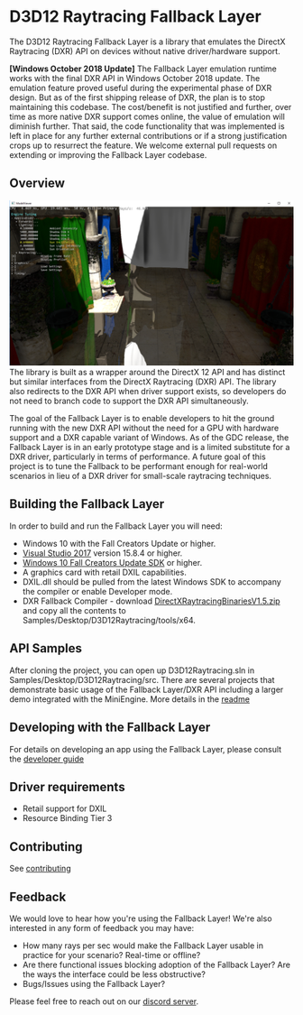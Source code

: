 # D3D12 Raytracing Fallback Layer
The D3D12 Raytracing Fallback Layer is a library that emulates the DirectX Raytracing (DXR) API on devices without native driver/hardware support.

**[Windows October 2018 Update]** The Fallback Layer emulation runtime works with the final DXR API in Windows October 2018 update. The emulation feature proved useful during the experimental phase of DXR design. But as of the first shipping release of DXR, the plan is to stop maintaining this codebase.  The cost/benefit is not justified and further, over time as more native DXR support comes online, the value of emulation will diminish further. That said, the code functionality that was implemented is left in place for any further external contributions or if a strong justification crops up to resurrect the feature. We welcome external pull requests on extending or improving the Fallback Layer codebase.

## Overview
![MiniEngine Screenshot](../../Samples/Desktop/D3D12Raytracing/src/D3D12RaytracingMiniEngineSample/Screenshot.png)
The library is built as a wrapper around the DirectX 12 API and has distinct but similar interfaces from the DirectX Raytracing (DXR) API. The library also redirects to the DXR API when driver support exists, so developers do not need to branch code to support the DXR API simultaneously. 

The goal of the Fallback Layer is to enable developers to hit the ground running with the new DXR API without the need for a GPU with hardware support and a DXR capable variant of Windows. As of the GDC release, the Fallback Layer is in an early prototype stage and is a limited substitute for a DXR driver, particularly in terms of performance. A future goal of this project is to tune the Fallback to be performant enough for real-world scenarios in lieu of a DXR driver for small-scale raytracing techniques.


## Building the Fallback Layer
In order to build and run the Fallback Layer you will need:
* Windows 10 with the Fall Creators Update or higher.
* [Visual Studio 2017](https://www.visualstudio.com/) version 15.8.4 or higher.
* [Windows 10 Fall Creators Update SDK](https://developer.microsoft.com/en-US/windows/downloads/windows-10-sdk) or higher.
* A graphics card with retail DXIL capabilities.
* DXIL.dll should be pulled from the latest Windows SDK to accompany the compiler or enable Developer mode.
* DXR Fallback Compiler - download [DirectXRaytracingBinariesV1.5.zip](https://github.com/Microsoft/DirectX-Graphics-Samples/releases/tag/v1.5-dxr) and copy all the contents to Samples/Desktop/D3D12Raytracing/tools/x64.

## API Samples
After cloning the project, you can open up D3D12Raytracing.sln in Samples/Desktop/D3D12Raytracing/src. There are several projects that demonstrate basic usage of the Fallback Layer/DXR API including a larger demo integrated with the MiniEngine. More details in the [readme](../../Samples/Desktop/D3D12Raytracing/readme.md)

## Developing with the Fallback Layer
For details on developing an app using the Fallback Layer, please consult the [developer guide](developerguide.md)

## Driver requirements
* Retail support for DXIL
* Resource Binding Tier 3

## Contributing
See [contributing](contributing.md)

## Feedback
We would love to hear how you're using the Fallback Layer! We're also interested in any form of feedback you may have:
* How many rays per sec would make the Fallback Layer usable in practice for your scenario? Real-time or offline?
* Are there functional issues blocking adoption of the Fallback Layer? Are the ways the interface could be less obstructive?
* Bugs/Issues using the Fallback Layer?

Please feel free to reach out on our [discord server](http://discord.gg/directx).